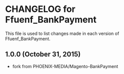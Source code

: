 # CHANGELOG for Ffuenf_BankPayment

This file is used to list changes made in each version of Ffuenf_BankPayment.

## 1.0.0 (October 31, 2015)

* fork from PHOENIX-MEDIA/Magento-BankPayment
